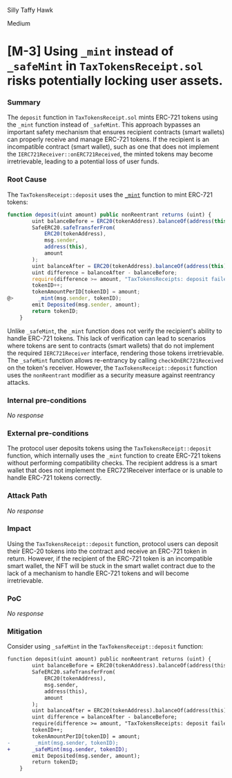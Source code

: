 Silly Taffy Hawk

Medium

# [M-3] Using `_mint` instead of `_safeMint` in `TaxTokensReceipt.sol` risks potentially locking user assets.

### Summary

The `deposit` function in `TaxTokensReceipt.sol` mints ERC-721 tokens using the `_mint` function instead of `_safeMint`. This approach bypasses an important safety mechanism that ensures recipient contracts (smart wallets) can properly receive and manage ERC-721 tokens. If the recipient is an incompatible contract (smart wallet), such as one that does not implement the `IERC721Receiver::onERC721Received`, the minted tokens may become irretrievable, leading to a potential loss of user funds.

### Root Cause

The `TaxTokensReceipt::deposit` uses the [`_mint`](https://github.com/sherlock-audit/2024-11-debita-finance-v3/blob/main/Debita-V3-Contracts/contracts/Non-Fungible-Receipts/TaxTokensReceipts/TaxTokensReceipt.sol#L72) function to mint ERC-721 tokens:

```js
function deposit(uint amount) public nonReentrant returns (uint) {
        uint balanceBefore = ERC20(tokenAddress).balanceOf(address(this));
        SafeERC20.safeTransferFrom(
            ERC20(tokenAddress),
            msg.sender,
            address(this),
            amount
        );
        uint balanceAfter = ERC20(tokenAddress).balanceOf(address(this));
        uint difference = balanceAfter - balanceBefore;
        require(difference >= amount, "TaxTokensReceipts: deposit failed");
        tokenID++;
        tokenAmountPerID[tokenID] = amount;
@>        _mint(msg.sender, tokenID);
        emit Deposited(msg.sender, amount);
        return tokenID;
    }
```

Unlike `_safeMint`, the `_mint` function does not verify the recipient's ability to handle ERC-721 tokens. This lack of verification can lead to scenarios where tokens are sent to contracts (smart wallets) that do not implement the required `IERC721Receiver` interface, rendering those tokens irretrievable. The `_safeMint` function allows re-entrancy by calling `checkOnERC721Received` on the token's receiver. However, the `TaxTokensReceipt::deposit` function uses the `nonReentrant` modifier as a security measure against reentrancy attacks.

### Internal pre-conditions

_No response_

### External pre-conditions

The protocol user deposits tokens using the `TaxTokensReceipt::deposit` function, which internally uses the `_mint` function to create ERC-721 tokens without performing compatibility checks. The recipient address is a smart wallet that does not implement the ERC721Receiver interface or is unable to handle ERC-721 tokens correctly.

### Attack Path

_No response_

### Impact

Using the `TaxTokensReceipt::deposit` function, protocol users can deposit their ERC-20 tokens into the contract and receive an ERC-721 token in return. However, if the recipient of the ERC-721 token is an incompatible smart wallet, the NFT will be stuck in the smart wallet contract due to the lack of a mechanism to handle ERC-721 tokens and will become irretrievable.

### PoC

_No response_

### Mitigation

Consider using `_safeMint` in the `TaxTokensReceipt::deposit` function:

```diff
function deposit(uint amount) public nonReentrant returns (uint) {
        uint balanceBefore = ERC20(tokenAddress).balanceOf(address(this));
        SafeERC20.safeTransferFrom(
            ERC20(tokenAddress),
            msg.sender,
            address(this),
            amount
        );
        uint balanceAfter = ERC20(tokenAddress).balanceOf(address(this));
        uint difference = balanceAfter - balanceBefore;
        require(difference >= amount, "TaxTokensReceipts: deposit failed");
        tokenID++;
        tokenAmountPerID[tokenID] = amount;
-        _mint(msg.sender, tokenID);
+       _safeMint(msg.sender, tokenID);
        emit Deposited(msg.sender, amount);
        return tokenID;
    }
```